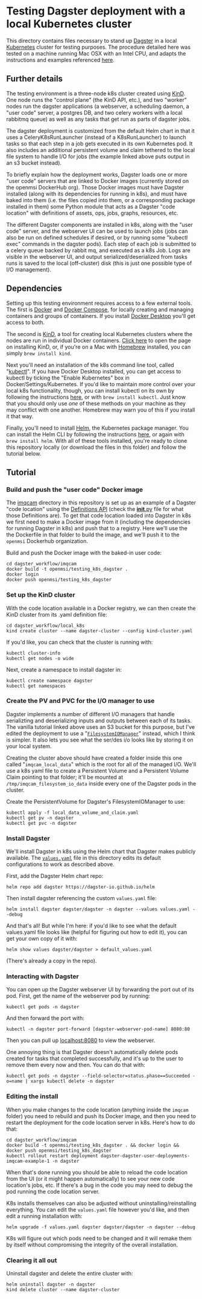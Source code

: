 # Testing Dagster deployment with a local Kubernetes cluster

This directory contains files necessary to stand up [Dagster](https://dagster.io/) in a local [Kubernetes](https://kubernetes.io/) cluster for testing purposes. The procedure detailed here was tested on a machine running Mac OSX with an Intel CPU, and adapts the instructions and examples referenced [here](https://docs.dagster.io/deployment/guides/kubernetes/deploying-with-helm).

## Further details

The testing environment is a three-node k8s cluster created using [KinD](https://kind.sigs.k8s.io/). One node runs the "control plane" (the KinD API, etc.), and two "worker" nodes run the dagster applications (a webserver, a scheduling daemon, a "user code" server, a postgres DB, and two celery workers with a local rabbitmq queue) as well as any tasks that get run as parts of dagster jobs.

The dagster deployment is customized from the default Helm chart in that it uses a CeleryK8sRunLauncher (instead of a K8sRunLauncher) to launch tasks so that each step in a job gets executed in its own Kubernetes pod. It also includes an additional persistent volume and claim tethered to the local file system to handle I/O for jobs (the example linked above puts output in an s3 bucket instead).

To briefly explain how the deployment works, Dagster loads one or more "user code" servers that are linked to Docker images (currently stored on the openmsi DockerHub org). Those Docker images must have Dagster installed (along with its dependencies for running in k8s), and must have baked into them (i.e. the files copied into them, or a corresponding package installed in them) some Python module that acts as a Dagster "code location" with definitions of assets, ops, jobs, graphs, resources, etc. 

The different Dagster components are installed in k8s, along with the "user code" server, and the webserver UI can be used to launch jobs (jobs can also be run on defined schedules if desired, or by running some "kubectl exec" commands in the dagster pods). Each step of each job is submitted to a celery queue backed by rabbit mq, and executed as a k8s Job. Logs are visible in the webserver UI, and output serialized/deserialized from tasks runs is saved to the local (off-cluster) disk (this is just one possible type of I/O management).

## Dependencies

Setting up this testing environment requires access to a few external tools. The first is [Docker](https://www.docker.com/) and [Docker Compose](https://docs.docker.com/compose/), for locally creating and managing containers and groups of containers. If you install [Docker Desktop](https://www.docker.com/products/docker-desktop/) you'll get access to both.

The second is [KinD](https://kind.sigs.k8s.io/), a tool for creating local Kubernetes clusters where the nodes are run in individual Docker containers. [Click here](https://kind.sigs.k8s.io/docs/user/quick-start/#installation) to open the page on installing KinD, or, if you're on a Mac with [Homebrew](https://brew.sh/) installed, you can simply `brew install kind`.

Next you'll need an installation of the k8s command line tool, called "[kubectl](https://kubernetes.io/docs/reference/kubectl/)". If you have Docker Desktop installed, you can get access to kubectl by ticking the "Enable Kubernetes" box in Docker/Settings/Kubernetes. If you'd like to maintain more control over your local k8s functionality, though, you can install kubectl on its own by following the instructions [here](https://kubernetes.io/docs/tasks/tools/), or with `brew install kubectl`. Just know that you should only use *one* of these methods on your machine as they may conflict with one another. Homebrew may warn you of this if you install it that way.

Finally, you'll need to install [Helm](https://helm.sh/), the Kubernetes package manager. You can install the Helm CLI by following the instructions [here](https://helm.sh/docs/intro/install/), or again with `brew install helm`. With all of these tools installed, you're ready to clone this repository locally (or download the files in this folder) and follow the tutorial below. 

## Tutorial

### Build and push the "user code" Docker image

The [imqcam](../imqcam/) directory in this repository is set up as an example of a Dagster "code location" using the [Definitions API](https://docs.dagster.io/_apidocs/definitions) (check the [__init__.py](../imqcam/__init__.py) file for what those Definitions are). To get that code location loaded into Dagster in k8s we first need to make a Docker image from it (including the dependencies for running Dagster in k8s) and push that to a registry. Here we'll use the the Dockerfile in that folder to build the image, and we'll push it to the `openmsi` Dockerhub organization.

Build and push the Docker image with the baked-in user code:

    cd dagster_workflow/imqcam
    docker build -t openmsi/testing_k8s_dagster .
    docker login
    docker push openmsi/testing_k8s_dagster

### Set up the KinD cluster

With the code location available in a Docker registry, we can then create the KinD cluster from its .yaml definition file:

    cd dagster_workflow/local_k8s
    kind create cluster --name dagster-cluster --config kind-cluster.yaml

If you'd like, you can check that the cluster is running with:

    kubectl cluster-info
    kubectl get nodes -o wide

Next, create a namespace to install dagster in:

    kubectl create namespace dagster
    kubectl get namespaces

### Create the PV and PVC for the I/O manager to use

Dagster implements a number of different I/O managers that handle serializting and deserializing inputs and outputs between each of its tasks. The vanilla tutorial linked above uses an S3 bucket for this purpose, but I've edited the deployment to use a "[`FilesystemIOManager`](https://docs.dagster.io/_apidocs/io-managers#dagster.FilesystemIOManager)" instead, which I think is simpler. It also lets you see what the ser/des i/o looks like by storing it on your local system.

Creating the cluster above should have created a folder inside this one called "`imqcam_local_data`" which is the root for all of the managed I/O. We'll use a k8s yaml file to create a Persistent Volume and a Persistent Volume Claim pointing to that folder; it'll be mounted at `/tmp/imqcam_filesystem_io_data` inside every one of the Dagster pods in the cluster. 

Create the PersistentVolume for Dagster's FilesystemIOManager to use:

    kubectl apply -f local_data_volume_and_claim.yaml
    kubectl get pv -n dagster
    kubectl get pvc -n dagster

### Install Dagster

We'll install Dagster in k8s using the Helm chart that Dagster makes publicly available. The [`values.yaml`](./values.yaml) file in this directory edits its default configurations to work as described above.

First, add the Dagster Helm chart repo:

    helm repo add dagster https://dagster-io.github.io/helm

Then install dagster referencing the custom `values.yaml` file:

    helm install dagster dagster/dagster -n dagster --values values.yaml --debug

And that's all! But while I'm here: if you'd like to see what the default values.yaml file looks like (helpful for figuring out how to edit it), you can get your own copy of it with:

    helm show values dagster/dagster > default_values.yaml

(There's already a copy in the repo).

### Interacting with Dagster

You can open up the Dagster webserver UI by forwarding the port out of its pod. First, get the name of the webserver pod by running:

    kubectl get pods -n dagster

And then forward the port with:

    kubectl -n dagster port-forward [dagster-webserver-pod-name] 8080:80

Then you can pull up [localhost:8080](http://localhost:8080/) to view the webserver.

One annoying thing is that Dagster doesn't automatically delete pods created for tasks that completed successfully, and it's up to the user to remove them every now and then. You can do that with:

    kubectl get pods -n dagster --field-selector=status.phase==Succeeded -o=name | xargs kubectl delete -n dagster

### Editing the install

When you make changes to the code location (anything inside the `imqcam` folder) you need to rebuild and push its Docker image, and then you need to restart the deployment for the code location server in k8s. Here's how to do that:

    cd dagster_workflow/imqcam
    docker build -t openmsi/testing_k8s_dagster . && docker login && docker push openmsi/testing_k8s_dagster
    kubectl rollout restart deployment dagster-dagster-user-deployments-imqcam-example-1 -n dagster

When that's done running you should be able to reload the code location from the UI (or it might happen automatically) to see your new code location's jobs, etc. If there's a bug in the code you may need to debug the pod running the code location server.

K8s installs themselves can also be adjusted without uninstalling/reinstalling everything. You can edit the `values.yaml` file however you'd like, and then edit a running installation with:

    helm upgrade -f values.yaml dagster dagster/dagster -n dagster --debug

K8s will figure out which pods need to be changed and it will remake them by itself without compromising the integrity of the overall installation.

### Clearing it all out

Uninstall dagster and delete the entire cluster with:

    helm uninstall dagster -n dagster
    kind delete cluster --name dagster-cluster
